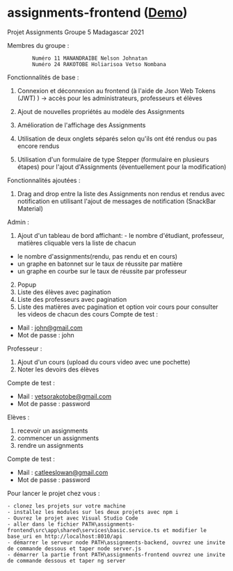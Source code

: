 # assignments-frontend ([Demo](https://assignments-frontend.herokuapp.com/))
 Projet Assignments Groupe 5 Madagascar 2021

Membres du groupe : 
 
	        Numéro 11 MANANDRAIBE Nelson Johnatan
	        Numéro 24 RAKOTOBE Holiarisoa Vetso Nombana
	    

Fonctionnalités de base :
	
1) Connexion et déconnexion au frontend (à l'aide de Json Web Tokens (JWT) ) -> accès pour les administrateurs, professeurs et élèves
	
2) Ajout de nouvelles propriétés au modèle des Assignments
	
3) Amélioration de l'affichage des Assignments
	
4) Utilisation de deux onglets séparés selon qu'ils ont été rendus ou pas encore rendus
	
5) Utilisation d'un formulaire de type Stepper (formulaire en plusieurs étapes) pour l'ajout d'Assignments (éventuellement pour la modification)
	

Fonctionnalités ajoutées :
	
1) Drag and drop entre la liste des Assignments non rendus et rendus avec notification en utilisant l'ajout de messages de notification (SnackBar Material)
	    
Admin : 
1) Ajout d'un tableau de bord affichant:                                                                                                                                         - le nombre d'étudiant, professeur, matières cliquable vers la liste de chacun
- le nombre d'assignments(rendu, pas rendu et en cours) 
- un graphe en batonnet sur le taux de réussite par matière
- un graphe en courbe sur le taux de réussite par professeur
2) Popup 
3) Liste des élèves avec pagination 
4) Liste des professeurs avec pagination
5) Liste des matières avec pagination et option voir cours pour consulter les videos de chacun des cours
Compte de test : 
- Mail : john@gmail.com
- Mot de passe : john

Professeur :
1) Ajout d'un cours (upload du cours video avec une pochette)
2) Noter les devoirs des élèves 
    		
Compte de test : 
- Mail : vetsorakotobe@gmail.com
- Mot de passe : password

Elèves : 
1) recevoir un assignments
2) commencer un assignments
3) rendre un assignments
    		
Compte de test : 
- Mail : catleeslowan@gmail.com
- Mot de passe : password
    
Pour lancer le projet chez vous :

    - clonez les projets sur votre machine
    - installez les modules sur les deux projets avec npm i 
    - Ouvrez le projet avec Visual Studio Code
    - aller dans le fichier PATH\assignments-frontend\src\app\shared\services\basic.service.ts et modifier le base_uri en http://localhost:8010/api
    - démarrer le serveur node PATH\assignments-backend, ouvrez une invite de commande dessous et taper node server.js
    - démarrer la partie front PATH\assignments-frontend ouvrez une invite de commande dessous et taper ng server 
